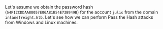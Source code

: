 Let's assume we obtain the password hash (`64F12CDDAA88057E06A81B54E73B949B`) for the account `julio` from the domain `inlanefreight.htb`. Let's see how we can perform Pass the Hash attacks from Windows and Linux machines.

